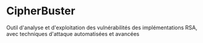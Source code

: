 # CipherBuster
Outil d'analyse et d'exploitation des vulnérabilités des implémentations RSA, avec techniques d'attaque automatisées et avancées
